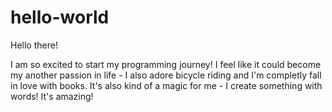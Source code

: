 # hello-world
Hello there!

I am so excited to start my programming journey! I feel like it could become my another passion in life - I also adore bicycle riding and I'm completly fall in love with books. It's also kind of a magic for me - I create something with words! It's amazing!
